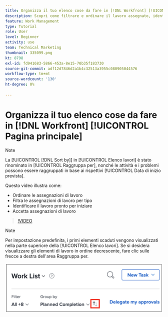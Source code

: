 ```yaml
---
title: Organizza il tuo elenco cose da fare in [!DNL Workfront] [!UICONTROL Pagina principale]
description: Scopri come filtrare e ordinare il lavoro assegnato, identificare il lavoro pronto per essere avviato e accettare le assegnazioni di lavoro in [!DNL  Workfront].
feature: Work Management
type: Tutorial
role: User
level: Beginner
activity: use
team: Technical Marketing
thumbnail: 335099.png
kt: 8798
exl-id: fd941683-5866-453a-8e15-70b35f183730
source-git-commit: adf12d7846d2a1b4c32513a3955c080905044576
workflow-type: tm+mt
source-wordcount: '130'
ht-degree: 0%

---
```


# Organizza il tuo elenco cose da fare in [!DNL Workfront] [!UICONTROL Pagina principale]

>[!NOTE]
>
>La [!UICONTROL [!DNL Sort by]] in [!UICONTROL Elenco lavori] è stato rinominato in [!UICONTROL Raggruppa per], nonché le attività e i problemi possono essere raggruppati in base ai rispettivi [!UICONTROL Data di inizio prevista].

Questo video illustra come:

* Ordinare le assegnazioni di lavoro
* Filtra le assegnazioni di lavoro per tipo
* Identificare il lavoro pronto per iniziare
* Accetta assegnazioni di lavoro

>[!VIDEO](https://video.tv.adobe.com/v/335099/?quality=12)

>[!NOTE]
>
>Per impostazione predefinita, i primi elementi scaduti vengono visualizzati nella parte superiore della [!UICONTROL Elenco lavori]. Se si desidera visualizzare gli elementi di lavoro in ordine decrescente, fare clic sulle frecce a destra dell&#39;area Raggruppa per.

![Immagine di una schermata che mostra l’elenco di lavoro raggruppato per data di scadenza.](assets/work-list-arrows.png)

